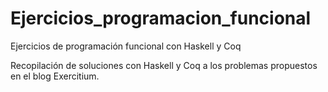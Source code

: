 # Ejercicios_programacion_funcional
Ejercicios de programación funcional con Haskell y Coq

Recopilación de soluciones con Haskell y Coq a los problemas propuestos en el blog Exercitium.
